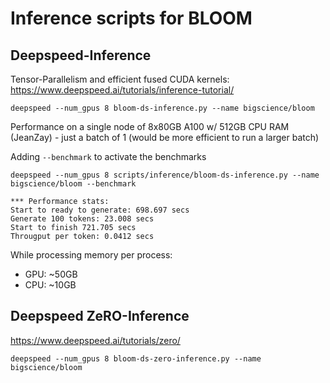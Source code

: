 # Inference scripts for BLOOM

## Deepspeed-Inference

Tensor-Parallelism and efficient fused CUDA kernels:
https://www.deepspeed.ai/tutorials/inference-tutorial/

```
deepspeed --num_gpus 8 bloom-ds-inference.py --name bigscience/bloom
```

Performance on a single node of 8x80GB A100 w/ 512GB CPU RAM (JeanZay) - just a batch of 1 (would be more efficient to run a larger batch)

Adding `--benchmark` to activate the benchmarks

```
deepspeed --num_gpus 8 scripts/inference/bloom-ds-inference.py --name bigscience/bloom --benchmark

*** Performance stats:
Start to ready to generate: 698.697 secs
Generate 100 tokens: 23.008 secs
Start to finish 721.705 secs
Througput per token: 0.0412 secs
```

While processing memory per process:

-  GPU: ~50GB
-  CPU: ~10GB


## Deepspeed ZeRO-Inference

https://www.deepspeed.ai/tutorials/zero/

```
deepspeed --num_gpus 8 bloom-ds-zero-inference.py --name bigscience/bloom
```
